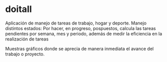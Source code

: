 doitall
=======

Aplicación de manejo de tareas de trabajo, hogar y deporte. Manejo distintos estados: Por hacer, en progreso, pospuestos, calcula las tareas pendientes por semana, mes y periodo, además de medir la eficiencia en la realización de tareas

Muestras gráficos donde se aprecia de manera inmediata el avance del trabajo o proyecto.

